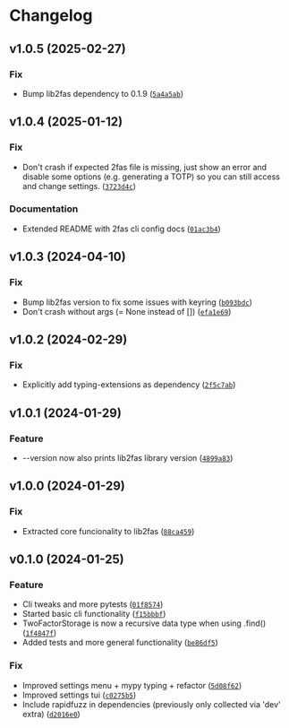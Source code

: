 # Changelog

<!--next-version-placeholder-->

## v1.0.5 (2025-02-27)

### Fix

* Bump lib2fas dependency to 0.1.9 ([`5a4a5ab`](https://github.com/robinvandernoord/2fas-python/commit/5a4a5ab5cd9f7a0062fe799a52839c89f3709bad))

## v1.0.4 (2025-01-12)

### Fix

* Don't crash if expected 2fas file is missing, just show an error and disable some options (e.g. generating a TOTP) so you can still access and change settings. ([`3723d4c`](https://github.com/robinvandernoord/2fas-python/commit/3723d4c8d33273e5dca2bbd0f03750d0905dcba2))

### Documentation

* Extended README with 2fas cli config docs ([`01ac3b4`](https://github.com/robinvandernoord/2fas-python/commit/01ac3b4ea0ba6f8724b8ba0b543bff8daf3d54ec))

## v1.0.3 (2024-04-10)

### Fix

* Bump lib2fas version to fix some issues with keyring ([`b093bdc`](https://github.com/robinvandernoord/2fas-python/commit/b093bdc434841ace1dbd526149a2cac5238f0924))
* Don't crash without args (= None instead of []) ([`efa1e69`](https://github.com/robinvandernoord/2fas-python/commit/efa1e69183c9ce1a204a5ac75b1a7d458c92c647))

## v1.0.2 (2024-02-29)

### Fix

* Explicitly add typing-extensions as dependency ([`2f5c7ab`](https://github.com/robinvandernoord/2fas-python/commit/2f5c7ab92a12e0568dad40f29446187895db2e91))

## v1.0.1 (2024-01-29)

### Feature

* --version now also prints lib2fas library version ([`4899a83`](https://github.com/robinvandernoord/2fas-python/commit/4899a836acf216b0584c4f9224d1ec14662b678f))

## v1.0.0 (2024-01-29)

### Fix

* Extracted core funcionality to lib2fas ([`88ca459`](https://github.com/robinvandernoord/2fas-python/commit/88ca459c2b2f2f227b72d2d5722e051cc140f35b))

## v0.1.0 (2024-01-25)

### Feature

* Cli tweaks and more pytests ([`01f8574`](https://github.com/robinvandernoord/2fas-python/commit/01f8574e527a60025e4e7b7bf0416a4e344fde2e))
* Started basic cli functionality ([`f15bbbf`](https://github.com/robinvandernoord/2fas-python/commit/f15bbbfe1d4e79ba644775dd1e4eb638e394dc81))
* TwoFactorStorage is now a recursive data type when using .find() ([`1f4847f`](https://github.com/robinvandernoord/2fas-python/commit/1f4847fa07eecd9c85623e5cb799a34ab3a8714d))
* Added tests and more general functionality ([`be86df5`](https://github.com/robinvandernoord/2fas-python/commit/be86df54cc4616541c6e636e882a1fa444af9d3a))

### Fix

* Improved settings menu + mypy typing + refactor ([`5d08f62`](https://github.com/robinvandernoord/2fas-python/commit/5d08f62daba7873e84766562c07370fa22018868))
* Improved settings tui ([`c0275b5`](https://github.com/robinvandernoord/2fas-python/commit/c0275b5d5e1b77fba77f65f3efdb5d117d9f5715))
* Include rapidfuzz in dependencies (previously only collected via 'dev' extra) ([`d2016e0`](https://github.com/robinvandernoord/2fas-python/commit/d2016e033ff00392032492525a3c4eb14a4432b3))
